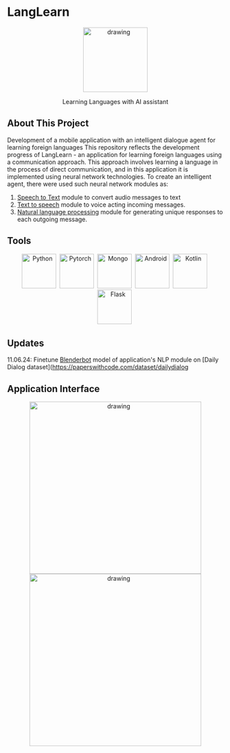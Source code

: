 
# LangLearn
<p align="center">
  <img src="https://github.com/OrAnge-Lime/LangLearn/assets/71509624/92e1ad9f-8c7c-4402-a8dd-ee7817473b54" alt="drawing" height="150"/>
</p>
<p align="center">Learning Languages with AI assistant</p>


## About This Project
 Development of a mobile application with an intelligent dialogue agent for learning foreign languages
 This repository reflects the development progress of LangLearn - an application for learning foreign languages ​​using a communication approach.
 This approach involves learning a language in the process of direct communication, and in this application it is implemented using neural network technologies. To create an intelligent agent, there were used such neural network modules as:
1. [Speech to Text](https://github.com/snakers4/silero-models?tab=readme-ov-file#speech-to-text) module to convert audio messages to text
2. [Text to speech](https://github.com/NVIDIA/tacotron2) module to voice acting incoming messages.
3. [Natural language processing](https://huggingface.co/docs/transformers/model_doc/blenderbot) module for generating unique responses to each outgoing message. 

## Tools
<p align="center">
  <img src="https://github.com/OrAnge-Lime/LangLearn/assets/71509624/64886bc8-a7e7-46cd-879b-b7ca9bd501a6" title="Python" height="80"/>&nbsp;
  <img src="https://github.com/OrAnge-Lime/LangLearn/assets/71509624/6e8177b3-89c2-4b31-be3d-4b34812aef96" title="Pytorch" height="80"/>&nbsp;
  <img src="https://github.com/OrAnge-Lime/LangLearn/assets/71509624/349554b3-b040-40e4-b767-df8d809a1a39" title="Mongo" height="80"/>&nbsp;
  <img src="https://github.com/OrAnge-Lime/LangLearn/assets/71509624/594323e4-d67f-4c10-81b4-2bb683cc8aac" title="Android" height="80"/>&nbsp;
  <img src="https://github.com/OrAnge-Lime/LangLearn/assets/71509624/866b00f5-78da-43a1-a389-bd9f8374305a" title="Kotlin" height="80"/>&nbsp;
  <img src="https://github.com/OrAnge-Lime/LangLearn/assets/71509624/622d8a11-f680-4087-b5a7-22eae76cc52d" title="Flask" height="80"/>&nbsp;
</p>

## Updates
11.06.24: Finetune [Blenderbot](https://huggingface.co/docs/transformers/model_doc/blenderbot) model of application's NLP module on [Daily Dialog dataset](https://paperswithcode.com/dataset/dailydialog

## Application Interface
<p align="center">
  <img src="https://github.com/OrAnge-Lime/LangLearn/assets/71509624/245735d9-525e-42c7-8361-8923c2233499" alt="drawing" height="400"/>
  <img src="https://github.com/OrAnge-Lime/LangLearn/assets/71509624/e75a981d-a9c3-43f6-abbd-2c2a4e74da22" alt="drawing" height="400"/>
</p>


